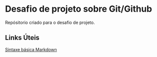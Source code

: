 # Desafio de projeto sobre Git/Github
Repósitorio criado para o desafio de projeto.

## Links Úteis
[Sintaxe básica Markdown](https://www.markdownguide.org/basic-syntax/)
